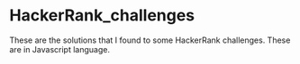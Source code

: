 # HackerRank_challenges

These are the solutions that I found to some HackerRank challenges.
These are in Javascript language.

